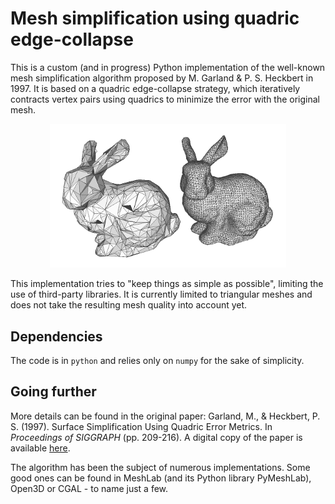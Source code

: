 # Mesh simplification using quadric edge-collapse

This is a custom (and in progress) Python implementation of the well-known mesh simplification algorithm proposed by M. Garland & P. S. Heckbert in 1997. It is based on a quadric edge-collapse strategy, which iteratively contracts vertex pairs using quadrics to minimize the error with the original mesh.

<div align="center">
  <p><img src="doc/example_bunny.png" width="75%"></p>
</div>

This implementation tries to "keep things as simple as possible", limiting the use of third-party libraries. It is currently limited to triangular meshes and does not take the resulting mesh quality into account yet.

## Dependencies

The code is in `python` and relies only on `numpy` for the sake of simplicity.

## Going further

More details can be found in the original paper: Garland, M., & Heckbert, P. S. (1997). Surface Simplification Using Quadric Error Metrics. In *Proceedings of SIGGRAPH* (pp. 209-216). A digital copy of the paper is available [here](https://mgarland.org/files/papers/quadrics.pdf).

The algorithm has been the subject of numerous implementations. Some good ones can be found in MeshLab (and its Python library PyMeshLab), Open3D or CGAL - to name just a few.
